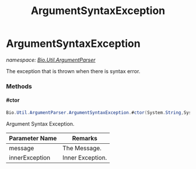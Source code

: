 ﻿---
title: ArgumentSyntaxException
---

# ArgumentSyntaxException
_namespace: [Bio.Util.ArgumentParser](N-Bio.Util.ArgumentParser.html)_

The exception that is thrown when there is syntax error.

### Methods

#### #ctor
```csharp
Bio.Util.ArgumentParser.ArgumentSyntaxException.#ctor(System.String,System.Exception)
```
Argument Syntax Exception.

|Parameter Name|Remarks|
|--------------|-------|
|message|The Message.|
|innerException|Inner Exception.|





